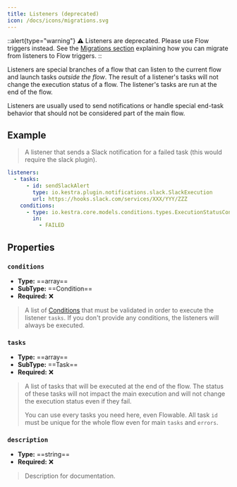 ```yaml
---
title: Listeners (deprecated)
icon: /docs/icons/migrations.svg
---
```


::alert{type="warning"}
⚠️ Listeners are deprecated. Please use Flow triggers instead. See the [Migrations section](../15.migrations/listeners.md) explaining how you can migrate from listeners to Flow triggers.
::

Listeners are special branches of a flow that can listen to the current flow and launch tasks *outside the flow*.
The result of a listener's tasks will not change the execution status of a flow.
The listener's tasks are run at the end of the flow.

Listeners are usually used to send notifications or handle special end-task behavior that should not be considered part of the main flow.


## Example

> A listener that sends a Slack notification for a failed task (this would require the slack plugin).

```yaml
listeners:
  - tasks:
      - id: sendSlackAlert
        type: io.kestra.plugin.notifications.slack.SlackExecution
        url: https://hooks.slack.com/services/XXX/YYY/ZZZ
    conditions:
      - type: io.kestra.core.models.conditions.types.ExecutionStatusCondition
        in:
          - FAILED
```


## Properties

### `conditions`
* **Type:** ==array==
* **SubType:** ==Condition==
* **Required:** ❌

> A list of [Conditions](conditions.md) that must be validated in order to execute the listener `tasks`. If you don't provide any conditions, the listeners will always be executed.

### `tasks`
* **Type:** ==array==
* **SubType:** ==Task==
* **Required:** ❌

> A list of tasks that will be executed at the end of the flow. The status of these tasks will not impact the main execution and will not change the execution status even if they fail.
>
> You can use every tasks you need here, even Flowable.
> All task `id` must be unique for the whole flow even for main `tasks` and `errors`.


### `description`
* **Type:** ==string==
* **Required:** ❌

> Description for documentation.
